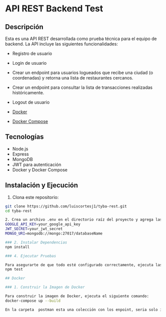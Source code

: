# API REST Backend Test

## Descripción

Esta es una API REST desarrollada como prueba técnica para el equipo de backend. La API incluye las siguientes funcionalidades:

- Registro de usuario
- Login de usuario
- Crear un endpoint para usuarios logueados que recibe una ciudad (o coordenadas) y retorna una lista de restaurantes cercanos.
- Crear un endpoint para consultar la lista de transacciones realizadas históricamente.
- Logout de usuario

- [Docker](https://www.docker.com/get-started)
- [Docker Compose](https://docs.docker.com/compose/install/)

## Tecnologías

- Node.js
- Express
- MongoDB
- JWT para autenticación
- Docker y Docker Compose

## Instalación y Ejecución
1. Clona este repositorio:

```bash
git clone https://github.com/luiscortesj1/tyba-rest.git
cd tyba-rest

2. Crea un archivo .env en el directorio raíz del proyecto y agrega las siguientes variables de entorno:
GOOGLE_API_KEY=your_google_api_key
JWT_SECRET=your_jwt_secret
MONGO_URI=mongodb://mongo:27017/databaseName

### 2. Instalar Dependencias
npm install

### 4. Ejecutar Pruebas

Para asegurarte de que todo esté configurado correctamente, ejecuta las pruebas:
npm test

## Docker

### 1. Construir la Imagen de Docker

Para construir la imagen de Docker, ejecuta el siguiente comando:
docker-compose up --build

En la carpeta  postman esta una colección con los enpoint, seria solo impotarlo. 